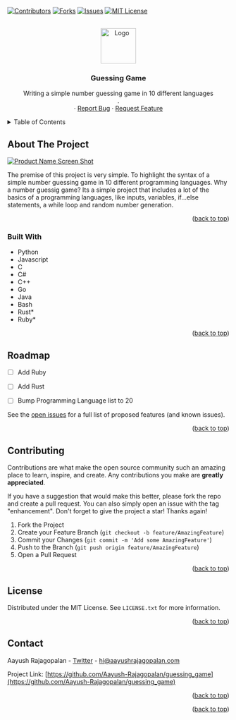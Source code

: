 <div id="top"></div>

[![Contributors][contributors-shield]][contributors-url]
[![Forks][forks-shield]][forks-url]
[![Issues][issues-shield]][issues-url]
[![MIT License][license-shield]][license-url]



<!-- PROJECT LOGO -->
<br />
<div align="center">
  <a href="https://github.com/Aayush-Rajagopalan/guessing_game">
    <img src="https://cdn.discordapp.com/attachments/834283323450458122/977241951835398164/Untitled-2022-03-25-18451.png" alt="Logo" width="80" height="80">
  </a>
<h3 align="center">Guessing Game</h3>

  <p align="center">
    Writing a simple number guessing game in 10 different languages
    <br />
    .
    <br />
    ·
    <a href="https://github.com/Aayush-Rajagopalan/guessing_game/issues">Report Bug</a>
    ·
    <a href="https://github.com/Aayush-Rajagopalan/guessing_game/issues">Request Feature</a>
  </p>
</div>



<!-- TABLE OF CONTENTS -->
<details>
  <summary>Table of Contents</summary>
  <ol>
    <li>
      <a href="#about-the-project">About The Project</a>
      <ul>
        <li><a href="#built-with">Built With</a></li>
      </ul>
    </li>
    <li>
    <li><a href="#roadmap">Roadmap</a></li>
    <li><a href="#contributing">Contributing</a></li>
    <li><a href="#license">License</a></li>
    <li><a href="#contact">Contact</a></li>
    <li><a href="#acknowledgments">Acknowledgments</a></li>
  </ol>
</details>



<!-- ABOUT THE PROJECT -->
## About The Project

[![Product Name Screen Shot][product-screenshot]](https://example.com)

The premise of this project is very simple. To highlight the syntax of a simple number guessing game in 10 different programming languages. Why a number guessig game? Its a simple project that includes a lot of the basics of a programming languages, like inputs, variables, if...else statements, a while loop and random number generation. 

<p align="right">(<a href="#top">back to top</a>)</p>



### Built With

* Python
* Javascript
* C
* C#
* C++
* Go
* Java
* Bash
* Rust*
* Ruby*

<p align="right">(<a href="#top">back to top</a>)</p>


<!-- ROADMAP -->
## Roadmap

- [ ] Add Ruby
- [ ] Add Rust
- [ ] Bump Programming Language list to 20


See the [open issues](https://github.com/Aayush-Rajagopalan/guessing_game/issues) for a full list of proposed features (and known issues).

<p align="right">(<a href="#top">back to top</a>)</p>



<!-- CONTRIBUTING -->
## Contributing

Contributions are what make the open source community such an amazing place to learn, inspire, and create. Any contributions you make are **greatly appreciated**.

If you have a suggestion that would make this better, please fork the repo and create a pull request. You can also simply open an issue with the tag "enhancement".
Don't forget to give the project a star! Thanks again!

1. Fork the Project
2. Create your Feature Branch (`git checkout -b feature/AmazingFeature`)
3. Commit your Changes (`git commit -m 'Add some AmazingFeature'`)
4. Push to the Branch (`git push origin feature/AmazingFeature`)
5. Open a Pull Request

<p align="right">(<a href="#top">back to top</a>)</p>



<!-- LICENSE -->
## License

Distributed under the MIT License. See `LICENSE.txt` for more information.

<p align="right">(<a href="#top">back to top</a>)</p>



<!-- CONTACT -->
## Contact

Aayush Rajagopalan - [Twitter](https://twitter.com/Aayushdoesstuff) - hi@aayushrajagopalan.com

Project Link: [https://github.com/Aayush-Rajagopalan/guessing_game](https://github.com/Aayush-Rajagopalan/guessing_game)

<p align="right">(<a href="#top">back to top</a>)</p>



<!-- ACKNOWLEDGMENTS -->


<p align="right">(<a href="#top">back to top</a>)</p>



<!-- MARKDOWN LINKS & IMAGES -->
<!-- https://www.markdownguide.org/basic-syntax/#reference-style-links -->
[contributors-shield]: https://img.shields.io/github/contributors/Aayush-Rajagopalan/guessing_game.svg?style=for-the-badge
[contributors-url]: https://github.com/Aayush-Rajagopalan/guessing_game/graphs/contributors
[forks-shield]: https://img.shields.io/github/forks/Aayush-Rajagopalan/guessing_game.svg?style=for-the-badge
[forks-url]: https://github.com/Aayush-Rajagopalan/guessing_game/network/members
[stars-shield]: https://img.shields.io/github/stars/Aayush-Rajagopalan/guessing_game.svg?style=for-the-badge
[stars-url]: https://github.com/Aayush-Rajagopalan/guessing_game/stargazers
[issues-shield]: https://img.shields.io/github/issues/Aayush-Rajagopalan/guessing_game.svg?style=for-the-badge
[issues-url]: https://github.com/Aayush-Rajagopalan/guessing_game/issues
[license-shield]: https://img.shields.io/github/license/Aayush-Rajagopalan/guessing_game.svg?style=for-the-badge
[license-url]: https://github.com/Aayush-Rajagopalan/guessing_game/blob/master/LICENSE.txt
[linkedin-shield]: https://img.shields.io/badge/-LinkedIn-black.svg?style=for-the-badge&logo=linkedin&colorB=555
[linkedin-url]: https://linkedin.com/in/linkedin_username
[product-screenshot]: https://cdn.discordapp.com/attachments/834283323450458122/977241122311135333/unknown.png
